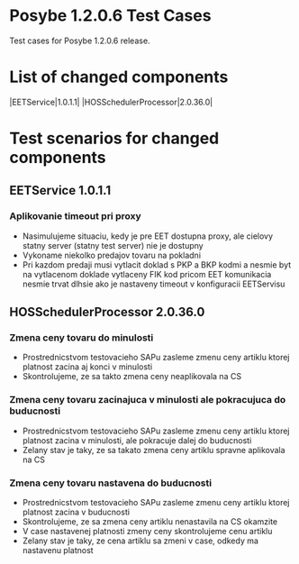 # Posybe 1.2.0.6 Test Cases

Test cases for Posybe 1.2.0.6 release.

# List of changed components

|EETService|1.0.1.1|
|HOSSchedulerProcessor|2.0.36.0|

# Test scenarios for changed components

## EETService 1.0.1.1
### Aplikovanie timeout pri proxy
- Nasimulujeme situaciu, kedy je pre EET dostupna proxy, ale cielovy statny server (statny test server) nie je dostupny
- Vykoname niekolko predajov tovaru na pokladni
- Pri kazdom predaji musi vytlacit doklad s PKP a BKP kodmi a nesmie byt na vytlacenom doklade vytlaceny FIK kod pricom EET komunikacia nesmie trvat dlhsie ako je nastaveny timeout v konfiguracii EETServisu

## HOSSchedulerProcessor 2.0.36.0
### Zmena ceny tovaru do minulosti
- Prostrednicstvom testovacieho SAPu zasleme zmenu ceny artiklu ktorej platnost zacina aj konci v minulosti
- Skontrolujeme, ze sa takto zmena ceny neaplikovala na CS

### Zmena ceny tovaru zacinajuca v minulosti ale pokracujuca do buducnosti
- Prostrednicstvom testovacieho SAPu zasleme zmenu ceny artiklu ktorej platnost zacina v minulosti, ale pokracuje dalej do buducnosti
- Zelany stav je taky, ze sa takato zmena ceny artiklu spravne aplikovala na CS

### Zmena ceny tovaru nastavena do buducnosti
- Prostrednicstvom testovacieho SAPu zasleme zmenu ceny artiklu ktorej platnost zacina v buducnosti
- Skontrolujeme, ze sa zmena ceny artiklu nenastavila na CS okamzite
- V case nastavenej platnosti zmeny ceny skontrolujeme cenu artiklu
- Zelany stav je taky, ze cena artiklu sa zmeni v case, odkedy ma nastavenu platnost
